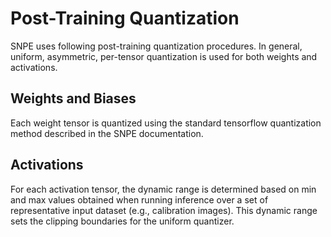 # Post-Training Quantization

SNPE uses following post-training quantization procedures. In general, uniform, asymmetric, per-tensor quantization is used for both weights and activations.

## Weights and Biases
Each weight tensor is quantized using the standard tensorflow quantization method described in the SNPE documentation. 

## Activations
For each activation tensor, the dynamic range is determined based on min and max values obtained when running inference over a set of representative input dataset (e.g., calibration images). This dynamic range sets the clipping boundaries for the uniform quantizer.
